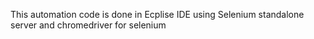 This automation code is done in Ecplise IDE using Selenium standalone server and chromedriver for selenium 
